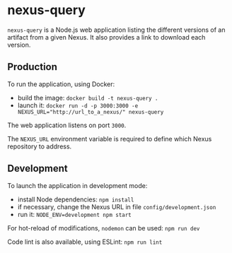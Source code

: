 # nexus-query
`nexus-query` is a Node.js web application listing the different versions of an artifact from a given Nexus.
It also provides a link to download each version.

## Production
To run the application, using Docker:
- build the image: `docker build -t nexus-query .`
- launch it: `docker run -d -p 3000:3000 -e NEXUS_URL="http://url_to_a_nexus/" nexus-query`

The web application listens on port `3000`.

The `NEXUS_URL` environment variable is required to define which Nexus repository to address.

## Development
To launch the application in development mode:
- install Node dependencies: `npm install`
- if necessary, change the Nexus URL in file `config/development.json`
- run it: `NODE_ENV=development npm start`

For hot-reload of modifications, `nodemon` can be used: `npm run dev`

Code lint is also available, using ESLint: `npm run lint`
